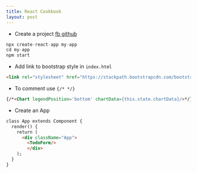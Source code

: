 ```yaml
---
title: React Cookbook
layout: post
---
```


- Create a project [fb github](https://github.com/facebook/create-react-app)
```python
npx create-react-app my-app
cd my-app
npm start
```

- Add link to bootstrap style in ```index.html```
```html
<link rel="stylesheet" href="https://stackpath.bootstrapcdn.com/bootstrap/4.1.3/css/bootstrap.min.css" integrity="sha384-MCw98/SFnGE8fJT3GXwEOngsV7Zt27NXFoaoApmYm81iuXoPkFOJwJ8ERdknLPMO" crossorigin="anonymous">
```

- To comment use ```{/* */}``` 
```html
{/*<Chart legendPosition='bottom' chartData={this.state.chartData}/>*/}
```

- Create an App
```html
class App extends Component {
  render() {
    return (
      <div className="App">
        <TodoForm/>
        </div>        
    );
  }
}
```
